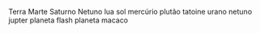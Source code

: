 Terra
Marte
Saturno
Netuno
lua
sol
mercúrio
plutão
tatoine
urano
netuno
jupter
planeta flash
planeta macaco
